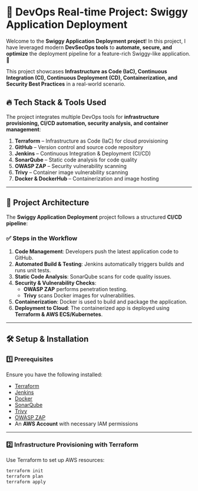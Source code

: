 # 🚀 **DevOps Real-time Project: Swiggy Application Deployment**

Welcome to the **Swiggy Application Deployment project**! In this project, I have leveraged modern **DevSecOps tools** to **automate, secure, and optimize** the deployment pipeline for a feature-rich Swiggy-like application. 🎉  

This project showcases **Infrastructure as Code (IaC), Continuous Integration (CI), Continuous Deployment (CD), Containerization, and Security Best Practices** in a real-world scenario.

## 🔥 **Tech Stack & Tools Used**
The project integrates multiple DevOps tools for **infrastructure provisioning, CI/CD automation, security analysis, and container management**:

1. **Terraform** – Infrastructure as Code (IaC) for cloud provisioning  
2. **GitHub** – Version control and source code repository  
3. **Jenkins** – Continuous Integration & Deployment (CI/CD)  
4. **SonarQube** – Static code analysis for code quality  
5. **OWASP ZAP** – Security vulnerability scanning  
6. **Trivy** – Container image vulnerability scanning  
7. **Docker & DockerHub** – Containerization and image hosting  

---

## 📂 **Project Architecture**
The **Swiggy Application Deployment** project follows a structured **CI/CD pipeline**:

### **✅ Steps in the Workflow**
1. **Code Management**: Developers push the latest application code to GitHub.  
2. **Automated Build & Testing**: Jenkins automatically triggers builds and runs unit tests.  
3. **Static Code Analysis**: SonarQube scans for code quality issues.  
4. **Security & Vulnerability Checks**:
   - **OWASP ZAP** performs penetration testing.
   - **Trivy** scans Docker images for vulnerabilities.  
5. **Containerization**: Docker is used to build and package the application.  
6. **Deployment to Cloud**: The containerized app is deployed using **Terraform & AWS ECS/Kubernetes**.  

---

## 🛠️ **Setup & Installation**
### **1️⃣ Prerequisites**
Ensure you have the following installed:
- [Terraform](https://developer.hashicorp.com/terraform/tutorials/aws-get-started/install-cli)
- [Jenkins](https://www.jenkins.io/download/)
- [Docker](https://docs.docker.com/get-docker/)
- [SonarQube](https://www.sonarqube.org/)
- [Trivy](https://aquasecurity.github.io/trivy/)
- [OWASP ZAP](https://www.zaproxy.org/download/)
- An **AWS Account** with necessary IAM permissions

---

### **2️⃣ Infrastructure Provisioning with Terraform**
Use Terraform to set up AWS resources:
```bash
terraform init
terraform plan
terraform apply
